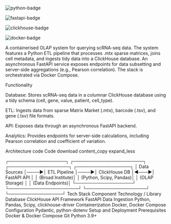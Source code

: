 
![python-badge](https://img.shields.io/badge/Python-3.9-3776AB.svg?style=for-the-badge&logo=python)


![fastapi-badge](https://img.shields.io/badge/FastAPI-0.100-009688.svg?style=for-the-badge&logo=fastapi)


![clickhouse-badge](https://img.shields.io/badge/ClickHouse-23.8-FFCC01.svg?style=for-the-badge&logo=clickhouse)


![docker-badge](https://img.shields.io/badge/Docker-24.0-2496ED.svg?style=for-the-badge&logo=docker)

A containerised OLAP system for querying scRNA-seq data. The system features a Python ETL pipeline that processes .mtx sparse matrices, joins cell metadata, and ingests tidy data into a ClickHouse database. An asynchronous FastAPI service exposes endpoints for data subsetting and server-side aggregations (e.g., Pearson correlation). The stack is orchestrated via Docker Compose.

Functionality

Database: Stores scRNA-seq data in a columnar ClickHouse database using a tidy schema (cell, gene, value, patient, cell_type).

ETL: Ingests data from sparse Matrix Market (.mtx), barcode (.tsv), and gene (.tsv) file formats.

API: Exposes data through an asynchronous FastAPI backend.

Analytics: Provides endpoints for server-side calculations, including Pearson correlation and coefficient of variation.

Architecture
code
Code
download
content_copy
expand_less

┌──────────────────┐     ┌──────────────────────┐     ┌───────────────────┐     ┌─────────────────┐
│   Data Sources   │────▶│   ETL Pipeline     │────▶│  ClickHouse DB  │◀───▶│   FastAPI API   │
│ (Broad Institute)│     │ (Python, Scipy, Pandas)│     │   (OLAP Storage)  │     │ (Data Endpoints)│
└──────────────────┘     └──────────────────────┘     └───────────────────┘     └─────────────────┘
Tech Stack
Component	Technology / Library
Database	ClickHouse
API Framework	FastAPI
Data Ingestion	Python, Pandas, Scipy, clickhouse-driver
Containerization	Docker, Docker Compose
Configuration	Pydantic, python-dotenv
Setup and Deployment
Prerequisites
Docker & Docker Compose
Git
Python 3.9+
